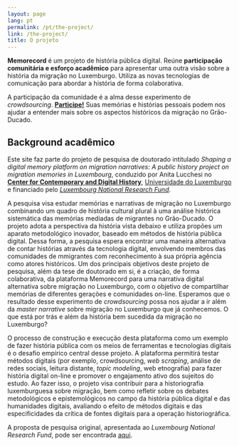 ```yaml
---
layout: page
lang: pt
permalink: /pt/the-project/
link: /the-project/
title: O projeto
---
```


**Memorecord** é um projeto de história pública digital. Reúne **participação comunitária e esforço acadêmico** para apresentar uma outra visão sobre a história da migração no Luxemburgo. Utiliza as novas tecnologias de comunicação para abordar a história de forma colaborativa.

<!-- more -->

A participação da comunidade é a alma desse experimento de *crowdsourcing*. [**Participe!**](https://c2dh.github.io/memorecord/take-part/) Suas memórias e histórias pessoais podem nos ajudar a entender mais sobre os aspectos históricos da migração no Grão-Ducado.


## Background acadêmico

Este site faz parte do projeto de pesquisa de doutorado intitulado *Shaping a digital memory platform on migration narratives: A public history project on migration memories in Luxembourg*, conduzido por Anita Lucchesi no [**Center for Contemporary and Digital History**](https://www.c2dh.uni.lu/), [Universidade do Luxemburgo](https://www.uni.lu/) e financiado pelo [*Luxembourg National Research Fund*](https://www.fnr.Lu).

A pesquisa visa estudar memórias e narrativas de migração no Luxemburgo combinando um quadro de história cultural plural à uma análise histórica sistemática das memórias mediadas de migrantes no Grão-Ducado. O projeto adota a perspectiva da história vista debaixo e utiliza propões um aparato metodológico inovador, baseado em métodos de história pública digital. Dessa forma, a pesquisa espera encontrar uma maneira alternativa de contar histórias através da tecnologia digital, envolvendo membros das  comunidades de mmigrantes com reconhecimento à sua própria agência como atores históricos. Um dos principais objetivos deste projeto de pesquisa, além da tese de doutorado em si, é a criação, de forma colaborativa, da plataforma Memorecord para uma narrativa digital alternativa sobre migração no Luxemburgo, com o objetivo de compartilhar memórias de diferentes gerações e comunidades on-line. Esperamos que o resultado desse experimento de *crowdsourcing* possa nos ajudar a ir além da *master narrative* sobre migração no Luxemburgo que já conhecemos. O que está por trás e além da história bem sucedida da migração no Luxemburgo?

O processo de construção e execução desta plataforma como um exemplo de fazer história pública com os meios de ferramentas e tecnologias digitais é o desafio empírico central desse projeto. A plataforma permitirá testar métodos digitais (por exemplo, crowdsourcing, *web scraping*, análise de redes sociais, leitura distante, *topic modeling*, web etnografia) para fazer história digital on-line e promover o engajamento ativo dos sujeitos do estudo. Ao fazer isso, o projeto visa contribuir para a historiografia luxemburguesa sobre migração, bem como refletir sobre os debates metodológicos e epistemológicos no campo da história pública digital e das humanidades digitais, avaliando o efeito de métodos digitais e das especificidades da crítica de fontes digitais para a operação historiográfica.

A proposta de pesquisa original, apresentada ao *Luxembourg National Research Fund*, pode ser encontrada [aqui](https://historiografianarede.files.wordpress.com/2015/10/lucchesi-fnr.pdf).





